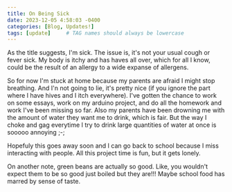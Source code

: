 ```yaml
---
title: On Being Sick
date: 2023-12-05 4:58:03 -0400
categories: [Blog, Updates!]
tags: [update]     # TAG names should always be lowercase
---
```

As the title suggests, I'm sick. The issue is, it's not your usual cough or fever sick. My body is itchy and has haves all over, which for all I know, could be the result of an allergy to a wide expanse of allergens.

So for now I'm stuck at home because my parents are afraid I might stop breathing. And I'n not going to lie, it's pretty nice (if you ignore the part where I have hives and I itch everywhere). I've gotten the chance to work on some essays, work on my arduino project, and do all the homework and work I've been missing so far. Also my parents have been drowning me with the amount of water they want me to drink, which is fair. But the way I choke and gag everytime I try to drink large quantities of water at once is sooooo annoying ;-;

Hopefuly this goes away soon and I can go back to school because I miss interacting with people. All this project time is fun, but it gets lonely.

On another note, green beans are actually so good. Like, you wouldn't expect them to be so good just boiled but they are!!! Maybe school food has marred by sense of taste.
